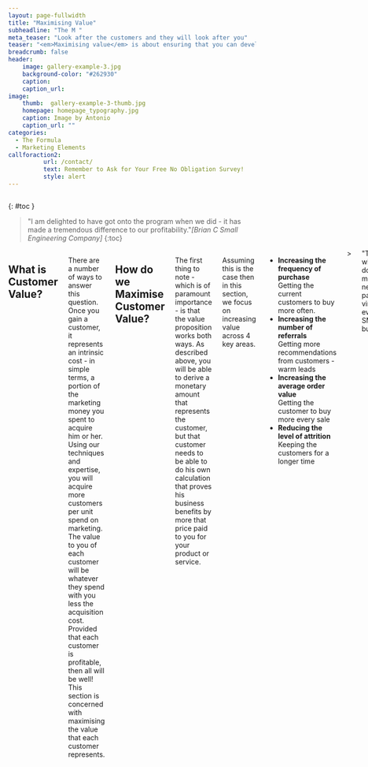 ```yaml
---
layout: page-fullwidth
title: "Maximising Value"
subheadline: "The M "
meta_teaser: "Look after the customers and they will look after you"
teaser: "<em>Maximising value</em> is about ensuring that you can develop more revenue from an existing customer - but not to their detriment."
breadcrumb: false
header:
    image: gallery-example-3.jpg
    background-color: "#262930"
    caption:
    caption_url:
image:
    thumb:  gallery-example-3-thumb.jpg
    homepage: homepage_typography.jpg
    caption: Image by Antonio
    caption_url: ""
categories:
  - The Formula
  - Marketing Elements
callforaction2:
          url: /contact/
          text: Remember to Ask for Your Free No Obligation Survey!
          style: alert
---
```

<!--more-->

<div class="row">
<div class="medium-4 medium-push-8 columns" markdown="1">
<div class="panel radius" markdown="1">

{: #toc }
> <span class="teaser">"I am delighted to have got onto the program when we did - it has made a tremendous difference to our profitability."</span><cite>[Brian C Small Engineering Company]</cite>
{:toc}
</div>
</div><!-- /.medium-4.columns -->


<div class="medium-8 medium-pull-4 columns" markdown="1">

## What is Customer Value?

There are a number of ways to answer this question.  Once you gain a customer, it represents an intrinsic cost - in simple terms, a portion of the marketing money you spent to acquire him or her.  Using our techniques and expertise, you will acquire more customers per unit spend on marketing. The value to you of each customer will be whatever they spend with you less the acquisition cost. Provided that each customer is profitable, then all will be well!<br>
This section is concerned with maximising the value that each customer represents.
## How do we Maximise Customer Value?

The first thing to note - which is of paramount importance - is that the value proposition works both ways.  As described above, you will be able to derive a monetary amount that represents the customer, but that customer needs to be able to do his own calculation that proves his business benefits by more that price paid to you for your product or service.<br>

Assuming this is the case then in this section, we focus on increasing value across 4 key areas.
<ul>
<li><b>Increasing the frequency of purchase</b></li> Getting the current customers to buy more often.
<li><b>Increasing the number of referrals</b></li> Getting more recommendations from customers - warm leads
<li><b>Increasing the average order value</b></li> Getting the customer to buy more every sale
<li><b>Reducing the level of attrition</b></li> Keeping the customers for a longer time
</ul>
> <span class="teaser">"This is without doubt, the most neglected part of virtually every SME's business".</span><cite>[Steve Hackney, The Core Asset]</cite>








 {: .t60 }
 <hr>
  <!-- Display list of blog posts - marketing components -->
 <div class="medium-10 columns">
         <p><strong>{{ site.data.language.more_articles }}</strong></p>
         {% include list-posts entries='8' offset='0' %}
 </div><!-- /.medium-10.columns -->



</div><!-- /.medium-8.columns -->
</div><!-- /.row -->

